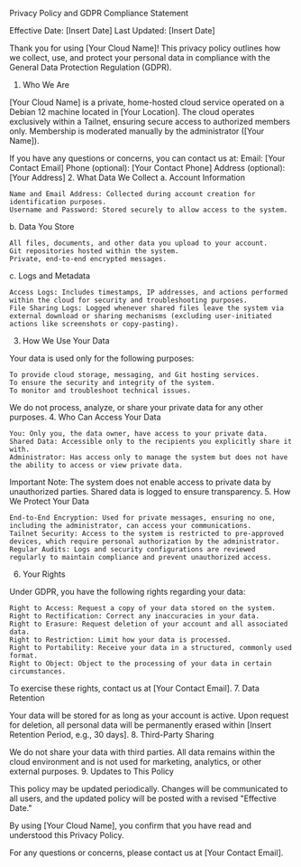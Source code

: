 Privacy Policy and GDPR Compliance Statement

Effective Date: [Insert Date]
Last Updated: [Insert Date]

Thank you for using [Your Cloud Name]! This privacy policy outlines how we collect, use, and protect your personal data in compliance with the General Data Protection Regulation (GDPR).
1. Who We Are

[Your Cloud Name] is a private, home-hosted cloud service operated on a Debian 12 machine located in [Your Location]. The cloud operates exclusively within a Tailnet, ensuring secure access to authorized members only. Membership is moderated manually by the administrator ([Your Name]).

If you have any questions or concerns, you can contact us at:
Email: [Your Contact Email]
Phone (optional): [Your Contact Phone]
Address (optional): [Your Address]
2. What Data We Collect
a. Account Information

    Name and Email Address: Collected during account creation for identification purposes.
    Username and Password: Stored securely to allow access to the system.

b. Data You Store

    All files, documents, and other data you upload to your account.
    Git repositories hosted within the system.
    Private, end-to-end encrypted messages.

c. Logs and Metadata

    Access Logs: Includes timestamps, IP addresses, and actions performed within the cloud for security and troubleshooting purposes.
    File Sharing Logs: Logged whenever shared files leave the system via external download or sharing mechanisms (excluding user-initiated actions like screenshots or copy-pasting).

3. How We Use Your Data

Your data is used only for the following purposes:

    To provide cloud storage, messaging, and Git hosting services.
    To ensure the security and integrity of the system.
    To monitor and troubleshoot technical issues.

We do not process, analyze, or share your private data for any other purposes.
4. Who Can Access Your Data

    You: Only you, the data owner, have access to your private data.
    Shared Data: Accessible only to the recipients you explicitly share it with.
    Administrator: Has access only to manage the system but does not have the ability to access or view private data.

Important Note: The system does not enable access to private data by unauthorized parties. Shared data is logged to ensure transparency.
5. How We Protect Your Data

    End-to-End Encryption: Used for private messages, ensuring no one, including the administrator, can access your communications.
    Tailnet Security: Access to the system is restricted to pre-approved devices, which require personal authorization by the administrator.
    Regular Audits: Logs and security configurations are reviewed regularly to maintain compliance and prevent unauthorized access.

6. Your Rights

Under GDPR, you have the following rights regarding your data:

    Right to Access: Request a copy of your data stored on the system.
    Right to Rectification: Correct any inaccuracies in your data.
    Right to Erasure: Request deletion of your account and all associated data.
    Right to Restriction: Limit how your data is processed.
    Right to Portability: Receive your data in a structured, commonly used format.
    Right to Object: Object to the processing of your data in certain circumstances.

To exercise these rights, contact us at [Your Contact Email].
7. Data Retention

Your data will be stored for as long as your account is active. Upon request for deletion, all personal data will be permanently erased within [Insert Retention Period, e.g., 30 days].
8. Third-Party Sharing

We do not share your data with third parties. All data remains within the cloud environment and is not used for marketing, analytics, or other external purposes.
9. Updates to This Policy

This policy may be updated periodically. Changes will be communicated to all users, and the updated policy will be posted with a revised "Effective Date."

By using [Your Cloud Name], you confirm that you have read and understood this Privacy Policy.

For any questions or concerns, please contact us at [Your Contact Email].
